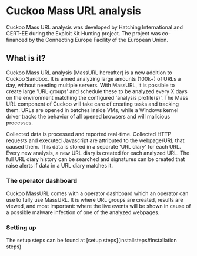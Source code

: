# Cuckoo Mass URL analysis

Cuckoo Mass URL analysis was developed by Hatching International and CERT-EE during the Exploit Kit Hunting project. The project was co-financed by the Connecting Europe Facility of the European Union.

## What is it?

Cuckoo Mass URL analysis (MassURL hereafter) is a new addition to Cuckoo Sandbox. It is aimed analyzing large amounts (100k+) of URLs a day, without needing multiple servers.
With MassURL, it is possible to create large 'URL groups' and schedule these to be analyzed every X days on the environment matching the configured 'analysis profile(s)'.
The Mass URL component of Cuckoo will take care of creating tasks and tracking them. URLs are opened in batches inside VMs, while a Windows kernel driver tracks the behavior of all opened
browsers and will malicious processes.

Collected data is processed and reported real-time. Collected HTTP requests and executed Javascript are attributed to the webpage/URL that caused them. This data is stored in a separate 'URL diary' for each URL.
Every new analysis, a new URL diary is created for each analyzed URL. The full URL diary history can be searched and signatures can be created that raise alerts if data in a URL diary matches it.

### The operator dashboard
Cuckoo MassURL comes with a operator dashboard which an operator can use to fully use MassURL. It is where URL groups are created, results are viewed, and most important: where the live events will be shown in cause of a possible malware infection of one of the analyzed webpages.

### Setting up
The setup steps can be found at [setup steps](installsteps#Installation steps)